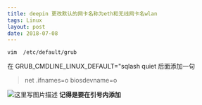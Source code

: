```yaml
---
title: deepin 更改默认的网卡名称为eth和无线网卡名wlan
tags: Linux
layout: post
date: 2018-07-08
---
```



```
vim  /etc/default/grub
```

在 GRUB_CMDLINE_LINUX_DEFAULT="sqlash quiet 后面添加一句

>  net .ifnames=o biosdevname=o

![这里写图片描述](https://img-blog.csdn.net/20180709132344275?watermark/2/text/aHR0cHM6Ly9ibG9nLmNzZG4ubmV0L2RhMXN5ZGExc3k=/font/5a6L5L2T/fontsize/400/fill/I0JBQkFCMA==/dissolve/70)
**记得是要在引号内添加**



